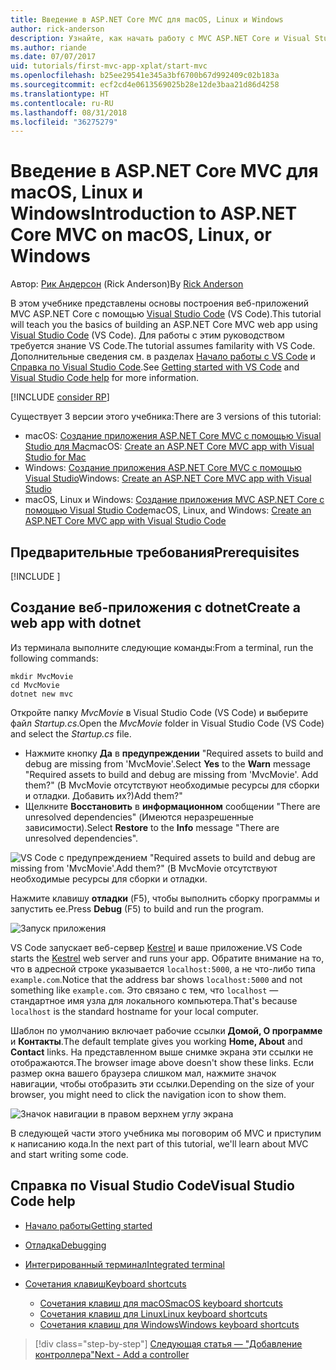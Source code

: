 ```yaml
---
title: Введение в ASP.NET Core MVC для macOS, Linux и Windows
author: rick-anderson
description: Узнайте, как начать работу с MVC ASP.NET Core и Visual Studio Code в операционных системах macOS, Linux и Windows
ms.author: riande
ms.date: 07/07/2017
uid: tutorials/first-mvc-app-xplat/start-mvc
ms.openlocfilehash: b25ee29541e345a3bf6700b67d992409c02b183a
ms.sourcegitcommit: ecf2cd4e0613569025b28e12de3baa21d86d4258
ms.translationtype: HT
ms.contentlocale: ru-RU
ms.lasthandoff: 08/31/2018
ms.locfileid: "36275279"
---
```

# <a name="introduction-to-aspnet-core-mvc-on-macos-linux-or-windows"></a><span data-ttu-id="cde76-103">Введение в ASP.NET Core MVC для macOS, Linux и Windows</span><span class="sxs-lookup"><span data-stu-id="cde76-103">Introduction to ASP.NET Core MVC on macOS, Linux, or Windows</span></span>

<span data-ttu-id="cde76-104">Автор: [Рик Андерсон](https://twitter.com/RickAndMSFT) (Rick Anderson)</span><span class="sxs-lookup"><span data-stu-id="cde76-104">By [Rick Anderson](https://twitter.com/RickAndMSFT)</span></span>

<span data-ttu-id="cde76-105">В этом учебнике представлены основы построения веб-приложений MVC ASP.NET Core с помощью [Visual Studio Code](https://code.visualstudio.com) (VS Code).</span><span class="sxs-lookup"><span data-stu-id="cde76-105">This tutorial will teach you the basics of building an ASP.NET Core MVC web app using [Visual Studio Code](https://code.visualstudio.com) (VS Code).</span></span> <span data-ttu-id="cde76-106">Для работы с этим руководством требуется знание VS Code.</span><span class="sxs-lookup"><span data-stu-id="cde76-106">The tutorial assumes familarity with VS Code.</span></span> <span data-ttu-id="cde76-107">Дополнительные сведения см. в разделах [Начало работы с VS Code](https://code.visualstudio.com/docs) и [Справка по Visual Studio Code](#visual-studio-code-help).</span><span class="sxs-lookup"><span data-stu-id="cde76-107">See [Getting started with VS Code](https://code.visualstudio.com/docs) and [Visual Studio Code help](#visual-studio-code-help) for more information.</span></span> 

[!INCLUDE [consider RP](../../includes/razor.md)]

<span data-ttu-id="cde76-108">Существует 3 версии этого учебника:</span><span class="sxs-lookup"><span data-stu-id="cde76-108">There are 3 versions of this tutorial:</span></span>

* <span data-ttu-id="cde76-109">macOS: [Создание приложения ASP.NET Core MVC с помощью Visual Studio для Mac](xref:tutorials/first-mvc-app-mac/start-mvc)</span><span class="sxs-lookup"><span data-stu-id="cde76-109">macOS: [Create an ASP.NET Core MVC app with Visual Studio for Mac](xref:tutorials/first-mvc-app-mac/start-mvc)</span></span>
* <span data-ttu-id="cde76-110">Windows: [Создание приложения ASP.NET Core MVC с помощью Visual Studio](xref:tutorials/first-mvc-app/start-mvc)</span><span class="sxs-lookup"><span data-stu-id="cde76-110">Windows: [Create an ASP.NET Core MVC app with Visual Studio](xref:tutorials/first-mvc-app/start-mvc)</span></span>
* <span data-ttu-id="cde76-111">macOS, Linux и Windows: [Создание приложения MVC ASP.NET Core с помощью Visual Studio Code](xref:tutorials/first-mvc-app-xplat/start-mvc)</span><span class="sxs-lookup"><span data-stu-id="cde76-111">macOS, Linux, and Windows: [Create an ASP.NET Core MVC app with Visual Studio Code](xref:tutorials/first-mvc-app-xplat/start-mvc)</span></span> 

## <a name="prerequisites"></a><span data-ttu-id="cde76-112">Предварительные требования</span><span class="sxs-lookup"><span data-stu-id="cde76-112">Prerequisites</span></span>

[!INCLUDE [](~/includes/net-core-prereqs-vscode.md)]

## <a name="create-a-web-app-with-dotnet"></a><span data-ttu-id="cde76-113">Создание веб-приложения с dotnet</span><span class="sxs-lookup"><span data-stu-id="cde76-113">Create a web app with dotnet</span></span>

<span data-ttu-id="cde76-114">Из терминала выполните следующие команды:</span><span class="sxs-lookup"><span data-stu-id="cde76-114">From a terminal, run the following commands:</span></span>

```console
mkdir MvcMovie
cd MvcMovie
dotnet new mvc
```

<span data-ttu-id="cde76-115">Откройте папку *MvcMovie* в Visual Studio Code (VS Code) и выберите файл *Startup.cs*.</span><span class="sxs-lookup"><span data-stu-id="cde76-115">Open the *MvcMovie* folder in Visual Studio Code (VS Code) and select the *Startup.cs* file.</span></span>

- <span data-ttu-id="cde76-116">Нажмите кнопку **Да** в **предупреждении** "Required assets to build and debug are missing from 'MvcMovie'.</span><span class="sxs-lookup"><span data-stu-id="cde76-116">Select **Yes** to the **Warn** message "Required assets to build and debug are missing from 'MvcMovie'.</span></span> <span data-ttu-id="cde76-117">Add them?" (В MvcMovie отсутствуют необходимые ресурсы для сборки и отладки. Добавить их?)</span><span class="sxs-lookup"><span data-stu-id="cde76-117">Add them?"</span></span>
- <span data-ttu-id="cde76-118">Щелкните **Восстановить** в **информационном** сообщении "There are unresolved dependencies" (Имеются неразрешенные зависимости).</span><span class="sxs-lookup"><span data-stu-id="cde76-118">Select **Restore** to the **Info** message "There are unresolved dependencies".</span></span>

![VS Code с предупреждением "Required assets to build and debug are missing from 'MvcMovie'.Add them?" (В MvcMovie отсутствуют необходимые ресурсы для сборки и отладки.](../web-api-vsc/_static/vsc_restore.png)

<span data-ttu-id="cde76-122">Нажмите клавишу **отладки** (F5), чтобы выполнить сборку программы и запустить ее.</span><span class="sxs-lookup"><span data-stu-id="cde76-122">Press **Debug** (F5) to build and run the program.</span></span>

![Запуск приложения](../first-mvc-app/start-mvc/_static/1.png)

<span data-ttu-id="cde76-124">VS Code запускает веб-сервер [Kestrel](xref:fundamentals/servers/kestrel) и ваше приложение.</span><span class="sxs-lookup"><span data-stu-id="cde76-124">VS Code starts the [Kestrel](xref:fundamentals/servers/kestrel) web server and runs your app.</span></span> <span data-ttu-id="cde76-125">Обратите внимание на то, что в адресной строке указывается `localhost:5000`, а не что-либо типа `example.com`.</span><span class="sxs-lookup"><span data-stu-id="cde76-125">Notice that the address bar shows `localhost:5000` and not something like `example.com`.</span></span> <span data-ttu-id="cde76-126">Это связано с тем, что `localhost` — стандартное имя узла для локального компьютера.</span><span class="sxs-lookup"><span data-stu-id="cde76-126">That's because `localhost` is the standard hostname for your local computer.</span></span>

<span data-ttu-id="cde76-127">Шаблон по умолчанию включает рабочие ссылки **Домой, О программе** и **Контакты**.</span><span class="sxs-lookup"><span data-stu-id="cde76-127">The default template gives you working **Home, About** and **Contact** links.</span></span> <span data-ttu-id="cde76-128">На представленном выше снимке экрана эти ссылки не отображаются.</span><span class="sxs-lookup"><span data-stu-id="cde76-128">The browser image above doesn't show these links.</span></span> <span data-ttu-id="cde76-129">Если размер окна вашего браузера слишком мал, нажмите значок навигации, чтобы отобразить эти ссылки.</span><span class="sxs-lookup"><span data-stu-id="cde76-129">Depending on the size of your browser, you might need to click the navigation icon to show them.</span></span>

![Значок навигации в правом верхнем углу экрана](../first-mvc-app/start-mvc/_static/2.png)

<span data-ttu-id="cde76-131">В следующей части этого учебника мы поговорим об MVC и приступим к написанию кода.</span><span class="sxs-lookup"><span data-stu-id="cde76-131">In the next part of this tutorial, we'll learn about MVC and start writing some code.</span></span>

## <a name="visual-studio-code-help"></a><span data-ttu-id="cde76-132">Справка по Visual Studio Code</span><span class="sxs-lookup"><span data-stu-id="cde76-132">Visual Studio Code help</span></span>

- [<span data-ttu-id="cde76-133">Начало работы</span><span class="sxs-lookup"><span data-stu-id="cde76-133">Getting started</span></span>](https://code.visualstudio.com/docs)
- [<span data-ttu-id="cde76-134">Отладка</span><span class="sxs-lookup"><span data-stu-id="cde76-134">Debugging</span></span>](https://code.visualstudio.com/docs/editor/debugging)
- [<span data-ttu-id="cde76-135">Интегрированный терминал</span><span class="sxs-lookup"><span data-stu-id="cde76-135">Integrated terminal</span></span>](https://code.visualstudio.com/docs/editor/integrated-terminal)
- [<span data-ttu-id="cde76-136">Сочетания клавиш</span><span class="sxs-lookup"><span data-stu-id="cde76-136">Keyboard shortcuts</span></span>](https://code.visualstudio.com/docs/getstarted/keybindings#_keyboard-shortcuts-reference)

  - [<span data-ttu-id="cde76-137">Сочетания клавиш для macOS</span><span class="sxs-lookup"><span data-stu-id="cde76-137">macOS keyboard shortcuts</span></span>](https://code.visualstudio.com/shortcuts/keyboard-shortcuts-macos.pdf)
  - [<span data-ttu-id="cde76-138">Сочетания клавиш для Linux</span><span class="sxs-lookup"><span data-stu-id="cde76-138">Linux keyboard shortcuts</span></span>](https://code.visualstudio.com/shortcuts/keyboard-shortcuts-linux.pdf)
  - [<span data-ttu-id="cde76-139">Сочетания клавиш для Windows</span><span class="sxs-lookup"><span data-stu-id="cde76-139">Windows keyboard shortcuts</span></span>](https://code.visualstudio.com/shortcuts/keyboard-shortcuts-windows.pdf)

> [!div class="step-by-step"]
> [<span data-ttu-id="cde76-140">Следующая статья — "Добавление контроллера"</span><span class="sxs-lookup"><span data-stu-id="cde76-140">Next - Add a controller</span></span>](adding-controller.md)
